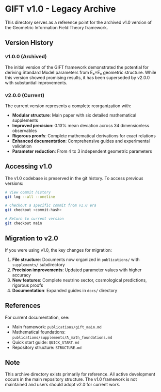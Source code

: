 # GIFT v1.0 - Legacy Archive

This directory serves as a reference point for the archived v1.0 version of the Geometric Information Field Theory framework.

## Version History

### v1.0.0 (Archived)
The initial version of the GIFT framework demonstrated the potential for deriving Standard Model parameters from E₈×E₈ geometric structure. While this version showed promising results, it has been superseded by v2.0.0 with substantial improvements.

### v2.0.0 (Current)
The current version represents a complete reorganization with:

- **Modular structure**: Main paper with six detailed mathematical supplements
- **Improved precision**: 0.13% mean deviation across 34 dimensionless observables
- **Rigorous proofs**: Complete mathematical derivations for exact relations
- **Enhanced documentation**: Comprehensive guides and experimental validation
- **Parameter reduction**: From 4 to 3 independent geometric parameters

## Accessing v1.0

The v1.0 codebase is preserved in the git history. To access previous versions:

```bash
# View commit history
git log --all --oneline

# Checkout a specific commit from v1.0 era
git checkout <commit-hash>

# Return to current version
git checkout main
```

## Migration to v2.0

If you were using v1.0, the key changes for migration:

1. **File structure**: Documents now organized in `publications/` with `supplements/` subdirectory
2. **Precision improvements**: Updated parameter values with higher accuracy
3. **New features**: Complete neutrino sector, cosmological predictions, rigorous proofs
4. **Documentation**: Expanded guides in `docs/` directory

## References

For current documentation, see:
- Main framework: `publications/gift_main.md`
- Mathematical foundations: `publications/supplements/A_math_foundations.md`
- Quick start guide: `QUICK_START.md`
- Repository structure: `STRUCTURE.md`

## Note

This archive directory exists primarily for reference. All active development occurs in the main repository structure. The v1.0 framework is not maintained and users should adopt v2.0 for current work.

